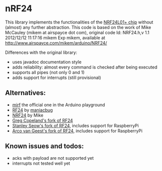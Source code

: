 nRF24
=====

This library implements the functionalities of the [NRF24L01+ chip](http://www.nordicsemi.com/eng/Products/2.4GHz-RF/nRF24LU1P) without (almost) any further abstraction. This code is based on the work of Mike McCauley (mikem at airspayce dot com), original code Id: NRF24.h,v 1.1 2012/12/12 11:17:16 mikem Exp mikem, available at http://www.airspayce.com/mikem/arduino/NRF24/

Differences with the original library:
* uses javadoc documentation style
* adds reliability: almost every command is checked after being executed
* supports all pipes (not only 0 and 1)
* adds support for interrupts (still provisional)


Alternatives:
-------------

*  [mirf](https://github.com/aaronds/arduino-nrf24l01) the official one in the Arduino playground
*  [RF24](http://maniacbug.github.io/RF24/) by [maniacbug](http://maniacbug.wordpress.com/find-me-on/)
*  [NRF24](http://www.airspayce.com/mikem/arduino/NRF24/) by Mike
*  [Greg Copeland's fork of RF24](https://github.com/gcopeland/RF24)
*  [Stanley Seow's fork of RF24](https://github.com/stanleyseow/RF24), includes support for RaspberryPi
*  [Arco van Geest's fork of RF24](https://github.com/gnulnulf/RF24), includes support for RaspberryPi


Known issues and todos:
------------------

* acks with payload are not supported yet
* interrupts not tested well yet
